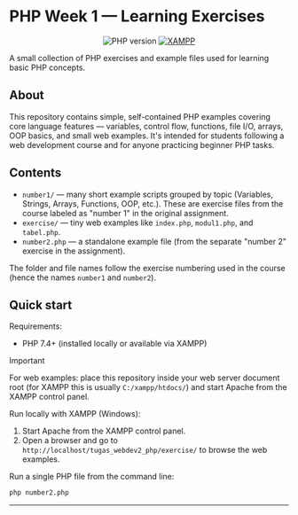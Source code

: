# PHP Week 1 — Learning Exercises

<p align="center">
  <img src="https://img.shields.io/badge/PHP-7.4%2B-8892BF?style=plastic&logo=php" alt="PHP version" />
  <a href="https://www.apachefriends.org/" title="XAMPP"><img src="https://img.shields.io/badge/XAMPP-LocalServer-FF9900?style=plastic&logo=xampp" alt="XAMPP" /></a>
  
</p>

A small collection of PHP exercises and example files used for learning basic PHP concepts.

## About

This repository contains simple, self-contained PHP examples covering core language features — variables, control flow, functions, file I/O, arrays, OOP basics, and small web examples. It's intended for students following a web development course and for anyone practicing beginner PHP tasks.

## Contents

- `number1/` — many short example scripts grouped by topic (Variables, Strings, Arrays, Functions, OOP, etc.). These are exercise files from the course labeled as "number 1" in the original assignment.
- `exercise/` — tiny web examples like `index.php`, `modul1.php`, and `tabel.php`.
- `number2.php` — a standalone example file (from the separate "number 2" exercise in the assignment).

The folder and file names follow the exercise numbering used in the course (hence the names `number1` and `number2`).

## Quick start

Requirements:

- PHP 7.4+ (installed locally or available via XAMPP)

> [!IMPORTANT]
> For web examples: place this repository inside your web server document root (for XAMPP this is usually `C:/xampp/htdocs/`) and start Apache from the XAMPP control panel.

Run locally with XAMPP (Windows):

1. Start Apache from the XAMPP control panel.
2. Open a browser and go to `http://localhost/tugas_webdev2_php/exercise/` to browse the web examples.

Run a single PHP file from the command line:

```bash
php number2.php
```
---


